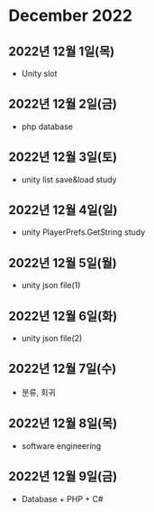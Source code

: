 # December 2022

## 2022년 12월 1일(목)
- Unity slot

## 2022년 12월 2일(금)
- php database

## 2022년 12월 3일(토)
- unity list save&load study

## 2022년 12월 4일(일)
- unity PlayerPrefs.GetString study

## 2022년 12월 5일(월)
- unity json file(1)

## 2022년 12월 6일(화)
- unity json file(2)

## 2022년 12월 7일(수)
- 분류, 회귀

## 2022년 12월 8일(목)
- software engineering

## 2022년 12월 9일(금)
- Database + PHP + C#